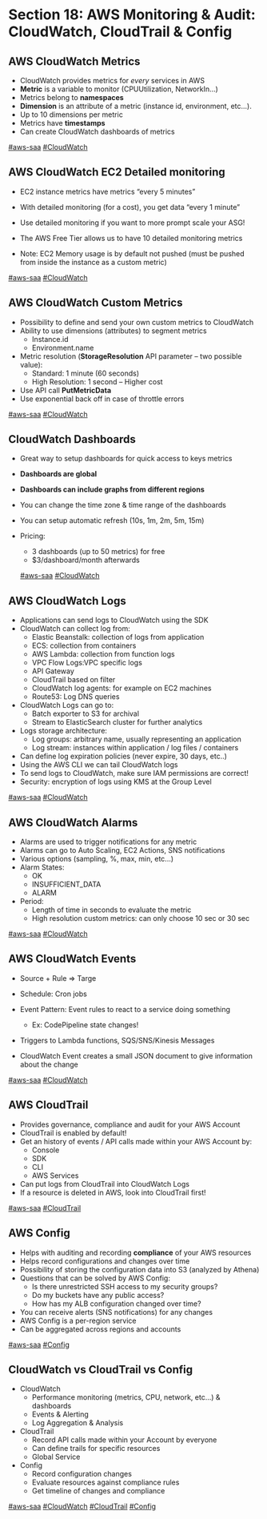 # Section 18: AWS Monitoring & Audit: CloudWatch, CloudTrail & Config

## AWS CloudWatch Metrics

- CloudWatch provides metrics for *every* services in AWS
- **Metric** is a variable to monitor (CPUUtilization, NetworkIn...)
- Metrics belong to **namespaces**
- **Dimension** is an attribute of a metric (instance id, environment, etc...).
- Up to 10 dimensions per metric
- Metrics have **timestamps**
- Can create CloudWatch dashboards of metrics

[#aws-saa]() [#CloudWatch]()

## AWS CloudWatch EC2 Detailed monitoring

- EC2 instance metrics have metrics “every 5 minutes”

- With detailed monitoring (for a cost), you get data “every 1 minute”

- Use detailed monitoring if you want to more prompt scale your ASG!

  

- The AWS Free Tier allows us to have 10 detailed monitoring metrics

  

- Note: EC2 Memory usage is by default not pushed (must be pushed from inside the instance as a custom metric)

[#aws-saa]() [#CloudWatch]()

## AWS CloudWatch Custom Metrics

- Possibility to define and send your own custom metrics to CloudWatch
- Ability to use dimensions (attributes) to segment metrics
  - Instance.id
  - Environment.name
- Metric resolution (**StorageResolution** API parameter – two possible value):
  - Standard: 1 minute (60 seconds)
  - High Resolution: 1 second – Higher cost
- Use API call **PutMetricData**
- Use exponential back off in case of throttle errors

[#aws-saa]() [#CloudWatch]()

## CloudWatch Dashboards

- Great way to setup dashboards for quick access to keys metrics

- **Dashboards are global**

- **Dashboards can include graphs from different regions**

- You can change the time zone & time range of the dashboards

- You can setup automatic refresh (10s, 1m, 2m, 5m, 15m)

  

- Pricing:

  - 3 dashboards (up to 50 metrics) for free
  - $3/dashboard/month afterwards

  [#aws-saa]() [#CloudWatch]()

## AWS CloudWatch Logs

- Applications can send logs to CloudWatch using the SDK
- CloudWatch can collect log from:
  - Elastic Beanstalk: collection of logs from application
  - ECS: collection from containers
  - AWS Lambda: collection from function logs
  - VPC Flow Logs:VPC specific logs
  - API Gateway
  - CloudTrail based on filter
  - CloudWatch log agents: for example on EC2 machines
  - Route53: Log DNS queries
- CloudWatch Logs can go to:
  - Batch exporter to S3 for archival
  - Stream to ElasticSearch cluster for further analytics
- Logs storage architecture:
  - Log groups: arbitrary name, usually representing an application
  - Log stream: instances within application / log files / containers
- Can define log expiration policies (never expire, 30 days, etc..)
- Using the AWS CLI we can tail CloudWatch logs
- To send logs to CloudWatch, make sure IAM permissions are correct!
- Security: encryption of logs using KMS at the Group Level

[#aws-saa]() [#CloudWatch]()

## AWS CloudWatch Alarms

- Alarms are used to trigger notifications for any metric
- Alarms can go to Auto Scaling, EC2 Actions, SNS notifications
- Various options (sampling, %, max, min, etc...)
- Alarm States: 
  - OK
  - INSUFFICIENT_DATA
  - ALARM
- Period:
  - Length of time in seconds to evaluate the metric
  - High resolution custom metrics: can only choose 10 sec or 30 sec

[#aws-saa]() [#CloudWatch]()

## AWS CloudWatch Events

- Source + Rule => Targe

  

- Schedule: Cron jobs

- Event Pattern: Event rules to react to a service doing something

  - Ex: CodePipeline state changes!

- Triggers to Lambda functions, SQS/SNS/Kinesis Messages

- CloudWatch Event creates a small JSON document to give information about the change

[#aws-saa]() [#CloudWatch]()

## AWS CloudTrail

- Provides governance, compliance and audit for your AWS Account
- CloudTrail is enabled by default!
- Get an history of events / API calls made within your AWS Account by:
  - Console
  - SDK
  - CLI
  - AWS Services
- Can put logs from CloudTrail into CloudWatch Logs
- If a resource is deleted in AWS, look into CloudTrail first!

[#aws-saa]() [#CloudTrail]()

## AWS Config

- Helps with auditing and recording **compliance** of your AWS resources
- Helps record configurations and changes over time
- Possibility of storing the configuration data into S3 (analyzed by Athena)
- Questions that can be solved by AWS Config:
  - Is there unrestricted SSH access to my security groups?
  - Do my buckets have any public access?
  - How has my ALB configuration changed over time?
- You can receive alerts (SNS notifications) for any changes
- AWS Config is a per-region service
- Can be aggregated across regions and accounts

[#aws-saa]() [#Config]()

## CloudWatch vs CloudTrail vs Config

- CloudWatch
  - Performance monitoring (metrics, CPU, network, etc...) & dashboards
  - Events & Alerting
  - Log Aggregation & Analysis
- CloudTrail
  - Record API calls made within your Account by everyone
  - Can define trails for specific resources
  - Global Service
- Config
  - Record configuration changes
  - Evaluate resources against compliance rules
  - Get timeline of changes and compliance

[#aws-saa]() [#CloudWatch]() [#CloudTrail]() [#Config]()



